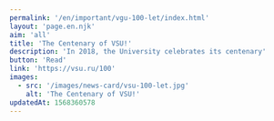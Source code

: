 ```yaml
---
permalink: '/en/important/vgu-100-let/index.html'
layout: 'page.en.njk'
aim: 'all'
title: 'The Centenary of VSU!'
description: 'In 2018, the University celebrates its centenary'
button: 'Read'
link: 'https://vsu.ru/100'
images:
  - src: '/images/news-card/vsu-100-let.jpg'
    alt: 'The Centenary of VSU!'
updatedAt: 1568360578
---
```


